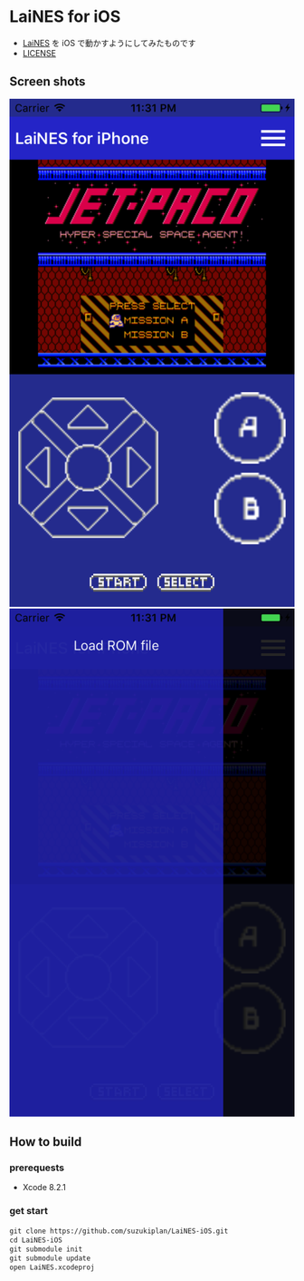 # LaiNES for iOS 
- [LaiNES](https://github.com/suzukiplan/LaiNES) を iOS で動かすようにしてみたものです
- [LICENSE](LICENSE.md)

## Screen shots
![screen-shot1](screen_shot1.png) ![screen-shot2](screen_shot2.png)

## How to build
### prerequests
- Xcode 8.2.1

### get start
```
git clone https://github.com/suzukiplan/LaiNES-iOS.git
cd LaiNES-iOS
git submodule init
git submodule update
open LaiNES.xcodeproj
```

